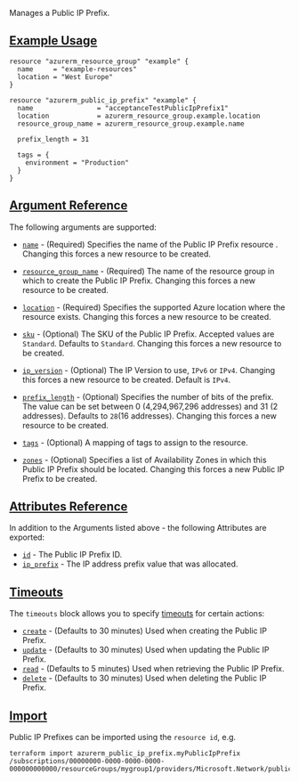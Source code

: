 Manages a Public IP Prefix.

## [Example Usage](https://registry.terraform.io/providers/hashicorp/azurerm/latest/docs/resources/public_ip_prefix#example-usage)

```
resource "azurerm_resource_group" "example" {
  name     = "example-resources"
  location = "West Europe"
}

resource "azurerm_public_ip_prefix" "example" {
  name                = "acceptanceTestPublicIpPrefix1"
  location            = azurerm_resource_group.example.location
  resource_group_name = azurerm_resource_group.example.name

  prefix_length = 31

  tags = {
    environment = "Production"
  }
}
```

## [Argument Reference](https://registry.terraform.io/providers/hashicorp/azurerm/latest/docs/resources/public_ip_prefix#argument-reference)

The following arguments are supported:

-   [`name`](https://registry.terraform.io/providers/hashicorp/azurerm/latest/docs/resources/public_ip_prefix#name) - (Required) Specifies the name of the Public IP Prefix resource . Changing this forces a new resource to be created.
    
-   [`resource_group_name`](https://registry.terraform.io/providers/hashicorp/azurerm/latest/docs/resources/public_ip_prefix#resource_group_name) - (Required) The name of the resource group in which to create the Public IP Prefix. Changing this forces a new resource to be created.
    
-   [`location`](https://registry.terraform.io/providers/hashicorp/azurerm/latest/docs/resources/public_ip_prefix#location) - (Required) Specifies the supported Azure location where the resource exists. Changing this forces a new resource to be created.
    
-   [`sku`](https://registry.terraform.io/providers/hashicorp/azurerm/latest/docs/resources/public_ip_prefix#sku) - (Optional) The SKU of the Public IP Prefix. Accepted values are `Standard`. Defaults to `Standard`. Changing this forces a new resource to be created.
    

-   [`ip_version`](https://registry.terraform.io/providers/hashicorp/azurerm/latest/docs/resources/public_ip_prefix#ip_version) - (Optional) The IP Version to use, `IPv6` or `IPv4`. Changing this forces a new resource to be created. Default is `IPv4`.
    
-   [`prefix_length`](https://registry.terraform.io/providers/hashicorp/azurerm/latest/docs/resources/public_ip_prefix#prefix_length) - (Optional) Specifies the number of bits of the prefix. The value can be set between 0 (4,294,967,296 addresses) and 31 (2 addresses). Defaults to `28`(16 addresses). Changing this forces a new resource to be created.
    

-   [`tags`](https://registry.terraform.io/providers/hashicorp/azurerm/latest/docs/resources/public_ip_prefix#tags) - (Optional) A mapping of tags to assign to the resource.
    
-   [`zones`](https://registry.terraform.io/providers/hashicorp/azurerm/latest/docs/resources/public_ip_prefix#zones) - (Optional) Specifies a list of Availability Zones in which this Public IP Prefix should be located. Changing this forces a new Public IP Prefix to be created.
    

## [Attributes Reference](https://registry.terraform.io/providers/hashicorp/azurerm/latest/docs/resources/public_ip_prefix#attributes-reference)

In addition to the Arguments listed above - the following Attributes are exported:

-   [`id`](https://registry.terraform.io/providers/hashicorp/azurerm/latest/docs/resources/public_ip_prefix#id) - The Public IP Prefix ID.
-   [`ip_prefix`](https://registry.terraform.io/providers/hashicorp/azurerm/latest/docs/resources/public_ip_prefix#ip_prefix) - The IP address prefix value that was allocated.

## [Timeouts](https://registry.terraform.io/providers/hashicorp/azurerm/latest/docs/resources/public_ip_prefix#timeouts)

The `timeouts` block allows you to specify [timeouts](https://www.terraform.io/language/resources/syntax#operation-timeouts) for certain actions:

-   [`create`](https://registry.terraform.io/providers/hashicorp/azurerm/latest/docs/resources/public_ip_prefix#create) - (Defaults to 30 minutes) Used when creating the Public IP Prefix.
-   [`update`](https://registry.terraform.io/providers/hashicorp/azurerm/latest/docs/resources/public_ip_prefix#update) - (Defaults to 30 minutes) Used when updating the Public IP Prefix.
-   [`read`](https://registry.terraform.io/providers/hashicorp/azurerm/latest/docs/resources/public_ip_prefix#read) - (Defaults to 5 minutes) Used when retrieving the Public IP Prefix.
-   [`delete`](https://registry.terraform.io/providers/hashicorp/azurerm/latest/docs/resources/public_ip_prefix#delete) - (Defaults to 30 minutes) Used when deleting the Public IP Prefix.

## [Import](https://registry.terraform.io/providers/hashicorp/azurerm/latest/docs/resources/public_ip_prefix#import)

Public IP Prefixes can be imported using the `resource id`, e.g.

```
terraform import azurerm_public_ip_prefix.myPublicIpPrefix /subscriptions/00000000-0000-0000-0000-000000000000/resourceGroups/mygroup1/providers/Microsoft.Network/publicIPPrefixes/myPublicIpPrefix1
```